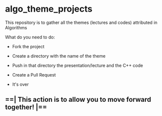 # algo_theme_projects
This repository is to gather all the themes (lectures and codes) attributed in Algorithms

What do you need to do:
* Fork the project

* Create a directory with the name of the theme

* Push in that directory the presentation/lecture and the C++ code

* Create a Pull Request

* It's over 


## ==| This action is to allow you to move forward together! |==

